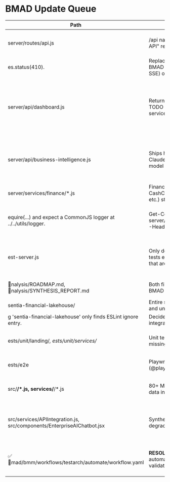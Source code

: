 # BMAD Update Queue

| Path | Identified Gap | Evidence | Suggested Action |
| --- | --- | --- | --- |
| server/routes/api.js | /api namespace still serves 410 "Legacy API" responses across all handlers. | Select-String -Path server/routes/api.js -Pattern '410' shows every route returning es.status(410). | Replace the stub router with the active BMAD endpoints (financial, inventory, SSE) or retire /api completely. |
| server/api/dashboard.js | Returns synthetic KPI/chart data with TODO comments to replace with real services. | Select-String -Path server/api/dashboard.js -Pattern 'TODO' highlights the inline mock generators. | Wire the handler into Prisma/forecast services so dashboards consume live data (covered by BMAD-MOCK-010). |
| server/api/business-intelligence.js | Ships hard-coded "AI insights" for Claude/GPT instead of calling actual model endpoints. | Comments state "In production this would integrate with Claude 3 Sonnet and GPT-4". | Hook this route into the ML orchestration stack or deprecate it (BMAD-MOCK-010 follow-up). |
| server/services/finance/*.js | Finance services (ApprovalEngine, CashConversionCycle, ScenarioModeler, etc.) still use equire(...) and expect a CommonJS logger at ../../utils/logger. | Get-Content server/services/finance/ApprovalEngine.js -Head 5 shows legacy imports. | Convert services to ESM or provide shim; add JSDoc/TypeScript coverage (BMAD-ARCH-012). |
| 	est-server.js | Only defines a /health endpoint; legacy tests expect inventory/optimization routes that are no longer hosted. | Get-Content test-server.js shows minimal harness. | Expand this harness so integration tests run against deployed API surface. |
| nalysis/ROADMAP.md, nalysis/SYNTHESIS_REPORT.md | Both files are zero-length, leaving the BMAD roadmap undocumented. | Get-ChildItem analysis | Format-Table Name,Length reports length 0. | Populate with the current BMAD roadmap and synthesis summary or remove them from source control. |
| sentia-financial-lakehouse/ | Entire subproject excluded from linting and unreferenced elsewhere. | g 'sentia-financial-lakehouse' only finds ESLint ignore entry. | Decide whether to archive externally or integrate; otherwise remains unmanaged. |
| 	ests/unit/landing/*, 	ests/unit/services/* | Unit tests run, but coverage tooling missing (@vitest/coverage-v8). | Coverage run fails: MISSING DEPENDENCY '@vitest/coverage-v8'. | Add coverage dependency and rerun workflow (BMAD-QA-001). |
| 	ests/e2e | Playwright suite cannot execute (@playwright/test missing). | pnpm playwright test → "Command not found". | Install Playwright package/browsers (BMAD-QA-002). |
| src/**/*.js, services/**/*.js | 80+ Math.random() usages drive mock data in production paths. | grep count identifies ~80 files generating synthetic metrics. | Replace with deterministic/live data (BMAD-MOCK-010). |
| src/services/APIIntegration.js, src/components/EnterpriseAIChatbot.jsx | Synthetic fallbacks instead of graceful degradation. | Financial metrics and chatbot fabricate deltas. | Implement real data fallbacks/user messaging (BMAD-MOCK-010). |
| ✅ mad/bmm/workflows/testarch/automate/workflow.yaml | **RESOLVED**: Workflow installed for automated testing & architecture validation. | Module registered in BMAD manifests; workflow executes 8-step process. | **COMPLETE** - use via mad workflow testarch-automate. |

